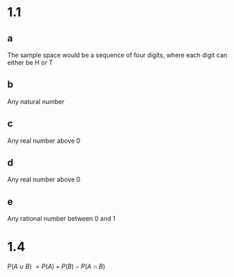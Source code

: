 # 1.1
## a
The sample space would be a sequence of four digits, where each digit can either be H or T

## b
Any natural number

## c
Any real number above 0

## d
Any real number above 0

## e
Any rational number between 0 and 1

# 1.4
$P(A\cup B)$
$=P(A)+P(B)-P(A\cap B)$